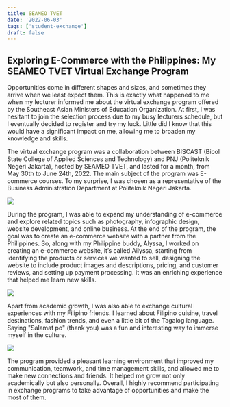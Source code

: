 ```yaml
---
title: SEAMEO TVET
date: '2022-06-03'
tags: ['student-exchange']
draft: false
---
```


## Exploring E-Commerce with the Philippines: My SEAMEO TVET Virtual Exchange Program

Opportunities come in different shapes and sizes, and sometimes they arrive when we least expect them. This is exactly what happened to me when my lecturer informed me about the virtual exchange program offered by the Southeast Asian Ministers of Education Organization. At first, I was hesitant to join the selection process due to my busy lecturers schedule, but I eventually decided to register and try my luck. Little did I know that this would have a significant impact on me, allowing me to broaden my knowledge and skills.

The virtual exchange program was a collaboration between BISCAST (Bicol State College of Applied Sciences and Technology) and PNJ (Politeknik Negeri Jakarta), hosted by SEAMEO TVET, and lasted for a month, from May 30th to June 24th, 2022. The main subject of the program was E-commerce courses. To my surprise, I was chosen as a representative of the Business Administration Department at Politeknik Negeri Jakarta.

![](https://i.postimg.cc/wxkVxskL/1.jpg)

During the program, I was able to expand my understanding of e-commerce and explore related topics such as photography, infographic design, website development, and online business. At the end of the program, the goal was to create an e-commerce website with a partner from the Philippines. So, along with my Philippine buddy, Alyssa, I worked on creating an e-commerce website, it’s called Ailyssa, starting from identifying the products or services we wanted to sell, designing the website to include product images and descriptions, pricing, and customer reviews, and setting up payment processing. It was an enriching experience that helped me learn new skills.

![](https://i.postimg.cc/WpSGcc27/web.png)

Apart from academic growth, I was also able to exchange cultural experiences with my Filipino friends. I learned about Filipino cuisine, travel destinations, fashion trends, and even a little bit of the Tagalog language. Saying "Salamat po" (thank you) was a fun and interesting way to immerse myself in the culture.

![](https://i.postimg.cc/KYLP6KzK/4.png)

The program provided a pleasant learning environment that improved my communication, teamwork, and time management skills, and allowed me to make new connections and friends. It helped me grow not only academically but also personally. Overall, I highly recommend participating in exchange programs to take advantage of opportunities and make the most of them.

